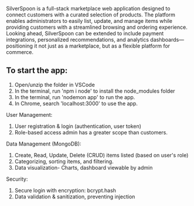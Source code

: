 SilverSpoon is a full-stack marketplace web application designed to connect customers with a curated selection of products. The platform enables administrators to easily list, update, and manage items while providing customers with a streamlined browsing and ordering experience. Looking ahead, SilverSpoon can be extended to include payment integrations, personalized recommendations, and analytics dashboards—positioning it not just as a marketplace, but as a flexible platform for commerce.

## To start the app:
1) Open/unzip the folder in VSCode
2) In the terminal, run 'npm i node' to install the node_modules folder
3) In the terminal, run 'nodemon app' to run the app.
4) In Chrome, search 'localhost:3000' to use the app.

User Management:
1) User registration & login (authentication, user token)
2) Role-based access admin has a greater scope than customers.

Data Management (MongoDB):
1) Create, Read, Update, Delete (CRUD) items listed (based on user's role)
2) Categorizing, sorting items, and filtering.
3) Data visualization- Charts, dashboard viewable by admin

Security:
1) Secure login with encryption: bcrypt.hash
2) Data validation & sanitization, preventing injection



